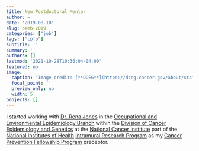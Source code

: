 ```yaml
---
title: New Postdoctoral Mentor
author: ~
date: '2019-08-10'
slug: oeeb-2019
categories: ["job"]
tags: ["cpfp"]
subtitle: ''
summary: ''
authors: []
lastmod: '2021-10-28T10:36:04-04:00'
featured: no
image: 
  caption: 'Image credit: [**DCEG**](https://dceg.cancer.gov/about/staff-directory/jones-rena)'
  focal_point: ''
  preview_only: no
  width: 5 
projects: []
---
```


I started working with [Dr. Rena Jones](https://dceg.cancer.gov/about/staff-directory/jones-rena) in the [Occupational and Environmental Epidemiology Branch](https://dceg.cancer.gov/about/organization/tdrp/oeeb) within the [Division of Cancer Epidemiology and Genetics](https://dceg.cancer.gov/) at the [National Cancer Institute](https://www.cancer.gov/) part of the [National Institutes of Health](https://www.nih.gov/) [Intramural Research Program](https://irp.nih.gov/) as my [Cancer Prevention Fellowship Program](https://cpfp.cancer.gov/) preceptor.